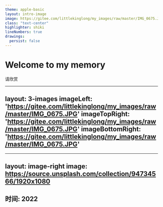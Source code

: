 ```yaml
---
theme: apple-basic
layout: intro-image
image: https://gitee.com/littlekinglong/my_images/raw/master/IMG_0675.JPG
class: "text-center"
highlighter: shiki
lineNumbers: true
drawings:
  persist: false
---
```


# Welcome to my memory

<div class="pt-12">
  <span @click="$slidev.nav.next" class="px-1 py-1 rounded cursor-pointer" hover="bg-white bg-opacity-10">
   请欣赏 <carbon:arrow-right class="inline"/>
  </span>
</div>

---
layout: 3-images
imageLeft: 'https://gitee.com/littlekinglong/my_images/raw/master/IMG_0675.JPG'
imageTopRight: 'https://gitee.com/littlekinglong/my_images/raw/master/IMG_0675.JPG'
imageBottomRight: 'https://gitee.com/littlekinglong/my_images/raw/master/IMG_0675.JPG'
---




---
layout: image-right
image: https://source.unsplash.com/collection/94734566/1920x1080
---

## 时间: 2022